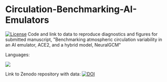 # Circulation-Benchmarking-AI-Emulators
[![License](https://img.shields.io/badge/license-MIT-blue.svg)](LICENSE) 
Code and link to data to reproduce diagnostics and figures for submitted manuscript, "Benchmarking atmospheric circulation variability in an AI emulator, ACE2, and a hybrid model, NeuralGCM"

Languages:
<p align="left">
  <a href="https://www.python.org/">
    <img src="https://skillicons.dev/icons?i=python,bash" />
  </a>
</p>

Link to Zenodo repository with data: 
[![DOI](https://zenodo.org/badge/DOI/10.5281/zenodo.17351379.svg)](https://doi.org/10.5281/zenodo.17351379)



